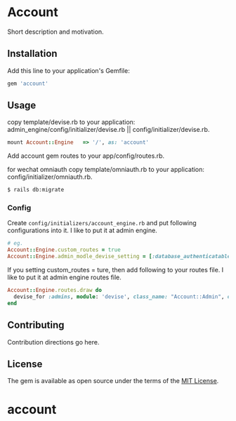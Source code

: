 # Account
Short description and motivation.

## Installation
Add this line to your application's Gemfile:

```ruby
gem 'account'
```

## Usage

copy template/devise.rb to your application: admin_engine/config/initializer/devise.rb || config/initializer/devise.rb.

```ruby
mount Account::Engine   => '/', as: 'account'
```
Add account gem routes to your app/config/routes.rb.

for wechat omniauth
copy template/omniauth.rb to your application: config/initializer/omniauth.rb.

<!-- copy db/migrate to your application. -->
```bash
$ rails db:migrate
```

### Config
Create `config/initializers/account_engine.rb` and put following configurations into it.
I like to put it at admin engine.
```ruby
# eg.
Account::Engine.custom_routes = true
Account::Engine.admin_modle_devise_setting = [:database_authenticatable]
```

If you setting custom_routes = ture, then add following to your routes file.
I like to put it at admin engine routes file.
```ruby
Account::Engine.routes.draw do
  devise_for :admins, module: 'devise', class_name: "Account::Admin", only: :sessions
end
```


## Contributing
Contribution directions go here.

## License
The gem is available as open source under the terms of the [MIT License](https://opensource.org/licenses/MIT).
# account
